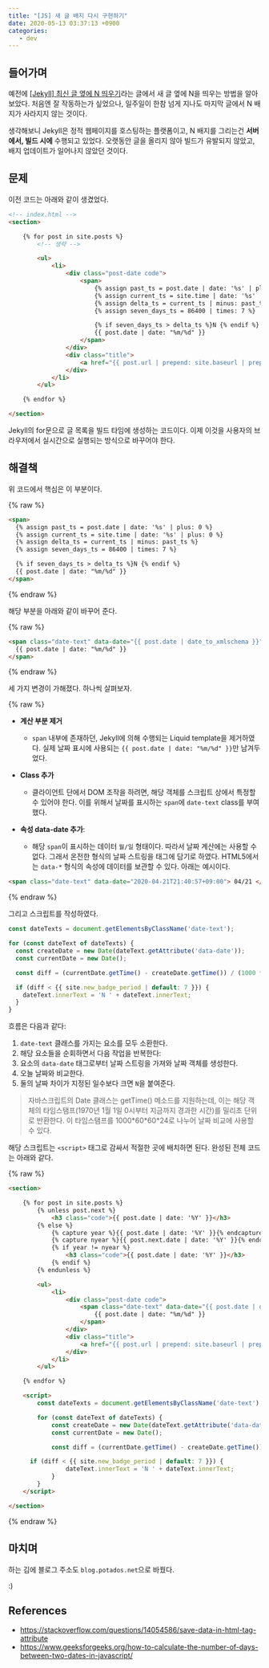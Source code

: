 ```yaml
---
title: "[JS] 새 글 배지 다시 구현하기"
date: 2020-05-13 03:37:13 +0900
categories:
   - dev
---
```


## 들어가며

예전에 [[Jekyll] 최신 글 옆에 N 띄우기](https://blog.potados.net/dev/mark-new-posts/)라는 글에서 새 글 옆에 N을 띄우는 방법을 알아보았다. 처음엔 잘 작동하는가 싶었으나, 일주일이 한참 넘게 지나도 마지막 글에서 N 배지가 사라지지 않는 것이다.

생각해보니 Jekyll은 정적 웹페이지를 호스팅하는 플랫폼이고, N 배지를 그리는건 **서버에서, 빌드 시에** 수행되고 있었다. 오랫동안 글을 올리지 않아 빌드가 유발되지 않았고, 배지 업데이트가 일어나지 않았던 것이다.

## 문제

이전 코드는 아래와 같이 생겼었다.

~~~html
<!-- index.html -->
<section>

	{% for post in site.posts %}
		<!-- 생략 -->

		<ul>
			<li>
				<div class="post-date code">
					<span>
						{% assign past_ts = post.date | date: '%s' | plus: 0 %}
						{% assign current_ts = site.time | date: '%s' | plus: 0 %}
						{% assign delta_ts = current_ts | minus: past_ts %}
						{% assign seven_days_ts = 86400 | times: 7 %}

						{% if seven_days_ts > delta_ts %}N {% endif %}
						{{ post.date | date: "%m/%d" }}
					</span>
				</div>
				<div class="title">
					<a href="{{ post.url | prepend: site.baseurl | prepend: site.url }}">{{ post.title }}</a>
				</div>
			</li>
		</ul>

	{% endfor %}

</section>
~~~

Jekyll의 for문으로 글 목록을 빌드 타임에 생성하는 코드이다. 이제 이것을 사용자의 브라우저에서 실시간으로 실행되는 방식으로 바꾸어야 한다.

## 해결책

위 코드에서 핵심은 이 부분이다.

{% raw %}
~~~html
<span>
  {% assign past_ts = post.date | date: '%s' | plus: 0 %}
  {% assign current_ts = site.time | date: '%s' | plus: 0 %}
  {% assign delta_ts = current_ts | minus: past_ts %}
  {% assign seven_days_ts = 86400 | times: 7 %}

  {% if seven_days_ts > delta_ts %}N {% endif %}
  {{ post.date | date: "%m/%d" }}
</span>
~~~
{% endraw %}

해당 부분을 아래와 같이 바꾸어 준다.

{% raw %}
~~~html
<span class="date-text" data-date="{{ post.date | date_to_xmlschema }}">
  {{ post.date | date: "%m/%d" }}
</span>
~~~
{% endraw %}

세 가지 변경이 가해졌다. 하나씩 살펴보자.

{% raw %}
- **계산 부분 제거**
  - `span` 내부에 존재하던, Jekyll에 의해 수행되는 Liquid template을 제거하였다. 실제 날짜 표시에 사용되는 `{{ post.date | date: "%m/%d" }}`만 남겨두었다.

- **Class 추가**
  - 클라이언트 단에서 DOM 조작을 하려면, 해당 객체를 스크립트 상에서 특정할 수 있어야 한다. 이를 위해서 날짜를 표시하는 `span`에 `date-text` class를 부여했다.

- **속성 data-date 추가**:
  - 해당 `span`이 표시하는 데이터 `월/일` 형태이다. 따라서 날짜 계산에는 사용할 수 없다. 그래서 온전한 형식의 날짜 스트링을 태그에 담기로 하였다. HTML5에서는 `data-*` 형식의 속성에 데이터를 보관할 수 있다. 아래는 예시이다.
~~~html
<span class="date-text" data-date="2020-04-21T21:40:57+09:00"> 04/21 </span>
~~~

{% endraw %}

그리고 스크립트를 작성하였다.

~~~js
const dateTexts = document.getElementsByClassName('date-text');

for (const dateText of dateTexts) {
  const createDate = new Date(dateText.getAttribute('data-date'));
  const currentDate = new Date();

  const diff = (currentDate.getTime() - createDate.getTime()) / (1000 * 86400);

  if (diff < {{ site.new_badge_period | default: 7 }}) {
    dateText.innerText = 'N ' + dateText.innerText;
  }
}
~~~

흐름은 다음과 같다:
1. `date-text` 클래스를 가지는 요소를 모두 소환한다.
2. 해당 요소들을 순회하면서 다음 작업을 반복한다:
  1. 요소의 `data-date` 태그로부터 날짜 스트링을 가져와 날짜 객체를 생성한다.
  2. 오늘 날짜와 비교한다.
  3. 둘의 날짜 차이가 지정된 일수보다 크면 `N`을 붙여준다.

> 자바스크립트의 Date 클래스는 getTime() 메소드를 지원하는데, 이는 해당 객체의 타임스탬프(1970년 1월 1일 0시부터 지금까지 경과한 시간)를 밀리초 단위로 반환한다. 이 타임스탬프를 1000\*60\*60\*24로 나누어 날짜 비교에 사용할 수 있다.

해당 스크립트는 `<script>` 태그로 감싸서 적절한 곳에 배치하면 된다. 완성된 전체 코드는 아래와 같다.

{% raw %}
~~~html
<section>

	{% for post in site.posts %}
		{% unless post.next %}
			<h3 class="code">{{ post.date | date: '%Y' }}</h3>
		{% else %}
			{% capture year %}{{ post.date | date: '%Y' }}{% endcapture %}
			{% capture nyear %}{{ post.next.date | date: '%Y' }}{% endcapture %}
			{% if year != nyear %}
				<h3 class="code">{{ post.date | date: '%Y' }}</h3>
			{% endif %}
		{% endunless %}

		<ul>
			<li>
				<div class="post-date code">
					<span class="date-text" data-date="{{ post.date | date_to_xmlschema }}">
						{{ post.date | date: "%m/%d" }}
					</span>
				</div>
				<div class="title">
					<a href="{{ post.url | prepend: site.baseurl | prepend: site.url }}">{{ post.title }}</a>
				</div>
			</li>
		</ul>

	{% endfor %}

	<script>
		const dateTexts = document.getElementsByClassName('date-text');

		for (const dateText of dateTexts) {
			const createDate = new Date(dateText.getAttribute('data-date'));
			const currentDate = new Date();

			const diff = (currentDate.getTime() - createDate.getTime()) / (1000 * 86400);

      if (diff < {{ site.new_badge_period | default: 7 }}) {
				dateText.innerText = 'N ' + dateText.innerText;
			}
		}
	</script>

</section>
~~~
{% endraw %}

## 마치며

하는 김에 블로그 주소도 `blog.potados.net`으로 바꿨다.

:)

## References

- https://stackoverflow.com/questions/14054586/save-data-in-html-tag-attribute
- https://www.geeksforgeeks.org/how-to-calculate-the-number-of-days-between-two-dates-in-javascript/
